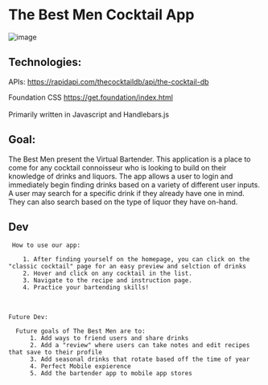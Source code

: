 # The Best Men Cocktail App
  
  ![image](https://user-images.githubusercontent.com/109123352/199628677-0f39a622-e85f-48aa-8c2a-07c7d7f700a4.png)


  
  ## Technologies:
  APIs: https://rapidapi.com/thecocktaildb/api/the-cocktail-db
  <br>
 
  Foundation CSS https://get.foundation/index.html
  <br>
  <br>
  Primarily written in Javascript and Handlebars.js
  
  ## Goal:
    
  <p> The Best Men present the Virtual Bartender. This application is a place to come for any cocktail connoisseur who is looking to build on their knowledge of drinks and liquors. The app allows a user to login and immediately begin finding drinks based on a variety of different user inputs. A user may search for a specific drink if they already have one in mind. They can also search based on the type of liquor they have on-hand. <p>
    
    
    
  ## Dev
     
     How to use our app: 
       
        1. After finding yourself on the homepage, you can click on the "classic cocktail" page for an easy preview and selction of drinks
        2. Hover and click on any cocktail in the list.
        3. Navigate to the recipe and instruction page.
        4. Practice your bartending skills!
    
          
<br>
          
    Future Dev:
          
      Future goals of The Best Men are to:
          1. Add ways to friend users and share drinks
          2. Add a "review" where users can take notes and edit recipes that save to their profile
          3. Add seasonal drinks that rotate based off the time of year
          4. Perfect Mobile expierence
          5. Add the bartender app to mobile app stores
